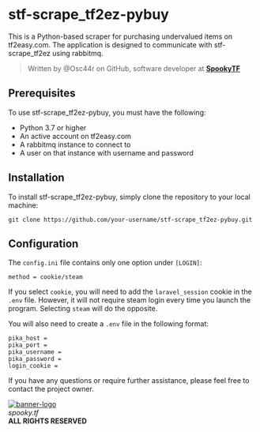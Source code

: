 # stf-scrape_tf2ez-pybuy

This is a Python-based scraper for purchasing undervalued items on tf2easy.com. The application is designed to communicate with stf-scrape_tf2ez using rabbitmq.

> Written by @Osc44r on GitHub, software developer at [**SpookyTF**](https://spooky.tf/)    

## Prerequisites

To use stf-scrape_tf2ez-pybuy, you must have the following:

- Python 3.7 or higher
- An active account on tf2easy.com
- A rabbitmq instance to connect to
- A user on that instance with username and password

## Installation

To install stf-scrape_tf2ez-pybuy, simply clone the repository to your local machine:

`git clone https://github.com/your-username/stf-scrape_tf2ez-pybuy.git`

## Configuration

The `config.ini` file contains only one option under `[LOGIN]`:

`method = cookie/steam`


If you select `cookie`, you will need to add the `laravel_session` cookie in the `.env` file. However, it will not require steam login every time you launch the program. Selecting `steam` will do the opposite.

You will also need to create a `.env` file in the following format:

```
pika_host =
pika_port =
pika_username =
pika_password =
login_cookie =
```
If you have any questions or require further assistance, please feel free to contact the project owner.

[![banner-logo](https://user-images.githubusercontent.com/16076573/192673098-48467c36-2d96-43ca-bc02-5ec993989ceb.gif)](https://spooky.tf/)    
*spooky.tf*  
**ALL RIGHTS RESERVED**
